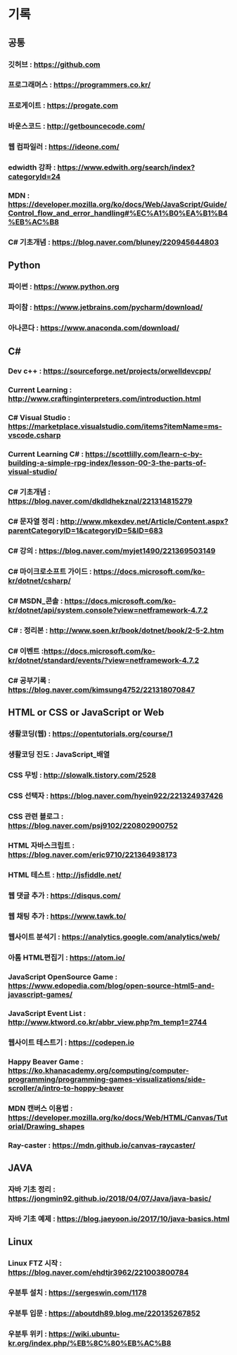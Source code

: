 # 기록
## 공통
### 깃허브 : https://github.com 
### 프로그래머스 : https://programmers.co.kr/
### 프로게이트 : https://progate.com
### 바운스코드 : http://getbouncecode.com/
### 웹 컴파일러 : https://ideone.com/
### edwidth 강좌 : https://www.edwith.org/search/index?categoryId=24
### MDN : https://developer.mozilla.org/ko/docs/Web/JavaScript/Guide/Control_flow_and_error_handling#%EC%A1%B0%EA%B1%B4%EB%AC%B8
### C# 기초개념 : https://blog.naver.com/bluney/220945644803

## Python
### 파이썬 : https://www.python.org
### 파이참 : https://www.jetbrains.com/pycharm/download/
### 아나콘다 : https://www.anaconda.com/download/

## C#
### Dev c++ : https://sourceforge.net/projects/orwelldevcpp/
### Current Learning : http://www.craftinginterpreters.com/introduction.html
### C# Visual Studio : https://marketplace.visualstudio.com/items?itemName=ms-vscode.csharp
### Current Learning C# : https://scottlilly.com/learn-c-by-building-a-simple-rpg-index/lesson-00-3-the-parts-of-visual-studio/
### C# 기초개념 : https://blog.naver.com/dkdldhekznal/221314815279
### C# 문자열 정리 : http://www.mkexdev.net/Article/Content.aspx?parentCategoryID=1&categoryID=5&ID=683
### C# 강의 : https://blog.naver.com/myjet1490/221369503149
### C# 마이크로소프트 가이드 : https://docs.microsoft.com/ko-kr/dotnet/csharp/
### C# MSDN_콘솔 : https://docs.microsoft.com/ko-kr/dotnet/api/system.console?view=netframework-4.7.2
### C# : 정리본 : http://www.soen.kr/book/dotnet/book/2-5-2.htm
### C# 이벤트 :https://docs.microsoft.com/ko-kr/dotnet/standard/events/?view=netframework-4.7.2
### C# 공부기록 : https://blog.naver.com/kimsung4752/221318070847

## HTML or CSS or JavaScript or Web
### 생활코딩(웹) : https://opentutorials.org/course/1
### 생활코딩 진도 : JavaScript_배열
### CSS 무빙 : http://slowalk.tistory.com/2528
### CSS 선택자 : https://blog.naver.com/hyein922/221324937426
### CSS 관련 블로그 : https://blog.naver.com/psj9102/220802900752
### HTML 자바스크립트  : https://blog.naver.com/eric9710/221364938173
### HTML 테스트 : http://jsfiddle.net/
### 웹 댓글 추가 : https://disqus.com/
### 웹 채팅 추가 : https://www.tawk.to/
### 웹사이트 분석기 : https://analytics.google.com/analytics/web/
### 아톰 HTML편집기 : https://atom.io/
### JavaScript OpenSource Game : https://www.edopedia.com/blog/open-source-html5-and-javascript-games/
### JavaScript Event List : http://www.ktword.co.kr/abbr_view.php?m_temp1=2744
### 웹사이트 테스트기 : https://codepen.io
### Happy Beaver Game : https://ko.khanacademy.org/computing/computer-programming/programming-games-visualizations/side-scroller/a/intro-to-hoppy-beaver
### MDN 캔버스 이용법 : https://developer.mozilla.org/ko/docs/Web/HTML/Canvas/Tutorial/Drawing_shapes
### Ray-caster : https://mdn.github.io/canvas-raycaster/

## JAVA
### 자바 기초 정리 : https://jongmin92.github.io/2018/04/07/Java/java-basic/
### 자바 기초 예제 : https://blog.jaeyoon.io/2017/10/java-basics.html

## Linux
### Linux FTZ 시작 : https://blog.naver.com/ehdtjr3962/221003800784
### 우분투 설치 : https://sergeswin.com/1178
### 우분투 입문 : https://aboutdh89.blog.me/220135267852
### 우분투 위키 : https://wiki.ubuntu-kr.org/index.php/%EB%8C%80%EB%AC%B8
